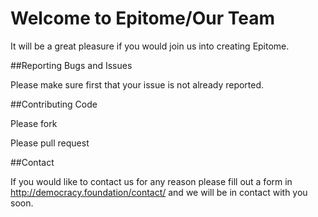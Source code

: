 # Welcome to Epitome/Our Team

It will be a great pleasure if you would join us into creating Epitome.

##Reporting Bugs and Issues

Please make sure first that your issue is not already reported.

##Contributing Code

Please fork

Please pull request

##Contact

If you would like to contact us for any reason please fill out a form in http://democracy.foundation/contact/ and we will be in contact with you soon.
